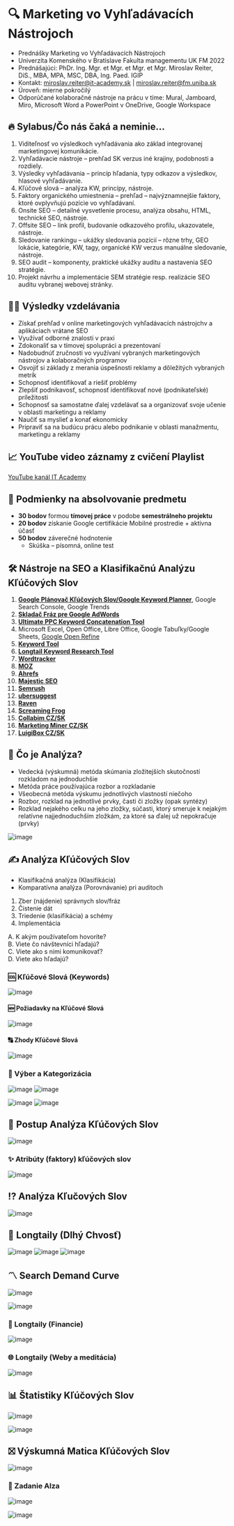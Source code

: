 # 🔍 Marketing vo Vyhľadávacích Nástrojoch
* Prednášky Marketing vo Vyhľadávacích Nástrojoch
* Univerzita Komenského v Bratislave Fakulta managementu UK FM 2022
* Prednášajúci: PhDr. Ing. Mgr. et Mgr. et Mgr. et Mgr. Miroslav Reiter, DiS., MBA, MPA, MSC, DBA, Ing. Paed. IGIP 
* Kontakt: miroslav.reiter@it-academy.sk | miroslav.reiter@fm.uniba.sk 
* Úroveň: mierne pokročilý
* Odporúčané kolaboračné nástroje na prácu v tíme: Mural, Jamboard, Miro, Microsoft Word a PowerPoint v OneDrive, Google Workspace

## 🔥 Sylabus/Čo nás čaká a neminie...
1. Viditeľnosť vo výsledkoch vyhľadávania ako základ integrovanej marketingovej komunikácie.
1. Vyhľadávacie nástroje – prehľad SK verzus iné krajiny, podobnosti a rozdiely.
1. Výsledky vyhľadávania – princíp hľadania, typy odkazov a výsledkov, hlasové vyhľadávanie.
1. Kľúčové slová – analýza KW, princípy, nástroje.
1. Faktory organického umiestnenia – prehľad – najvýznamnejšie faktory, ktoré ovplyvňujú pozície vo vyhľadávaní.
1. Onsite SEO – detailné vysvetlenie procesu, analýza obsahu, HTML, technické SEO, nástroje.
1. Offsite SEO – link profil, budovanie odkazového profilu, ukazovatele, nástroje.
1. Sledovanie rankingu – ukážky sledovania pozícií – rôzne trhy, GEO lokácie, kategórie, KW, tagy, organické KW verzus manuálne sledovanie, nástroje.
1. SEO audit – komponenty, praktické ukážky auditu a nastavenia SEO stratégie.
1. Projekt návrhu a implementácie SEM stratégie resp. realizácie SEO auditu vybranej webovej stránky.

## 👨‍🏫 Výsledky vzdelávania
* Získať prehľad v online marketingových vyhľadávacích nástrojchv a aplikáciach vrátane SEO
* Využívať odborné znalosti v praxi
* Zdokonaliť sa v tímovej spolupráci a prezentovaní
* Nadobudnúť zručnosti vo využívaní vybraných marketingových nástrojov a kolaboračných programov
* Osvojiť si základy z merania úspešnosti reklamy a dôležitých vybraných metrík
* Schopnosť identifikovať a riešiť problémy
* Zlepšiť podnikavosť, schopnosť identifikovať nové (podnikateľské) príležitosti
* Schopnosť sa samostatne ďalej vzdelávať sa a organizovať svoje učenie v oblasti marketingu a reklamy
* Naučiť sa myslieť a konať ekonomicky
* Pripraviť sa na budúcu prácu alebo podnikanie v oblasti manažmentu, marketingu a reklamy

## 📈 YouTube video záznamy z cvičení Playlist
[YouTube kanál IT Academy](https://www.youtube.com/watch?v=GNUM6owU7s8&list=PLIu_ZdHo7Pk8rNPvytjNNVjKFZ1TJlbkP)

## 🥇 Podmienky na absolvovanie predmetu
* **30 bodov** formou **tímovej práce** v podobe **semestrálneho projektu**
* **20 bodov** získanie Google certifikácie Mobilné prostredie + aktívna účasť
* **50 bodov** záverečné hodnotenie
  *  Skúška – písomná, online test 
 
## :hammer_and_wrench: Nástroje na SEO a Klasifikačnú Analýzu Kľúčových Slov
1. [**Google Plánovač Kľúčových Slov/Google Keyword Planner**](https://ads.google.com/aw/keywordplanner), Google Search Console, Google Trends
2. [**Skladač Fráz pre Google AdWords**](http://kw.tre.sk/sk)
3. [**Ultimate PPC Keyword Concatenation Tool**](https://www.found.co.uk/ppc-keyword-tool/)
4. Microsoft Excel, Open Office, Libre Office, Google Tabuľky/Google Sheets, [Google Open Refine](https://openrefine.org/)
5. [**Keyword Tool**](https://www.keywordtool.io)
6. [**Longtail Keyword Research Tool**](https://www.keyword.io)
7. [**Wordtracker**](https://www.wordtracker.com/)
8. [**MOZ**](https://moz.com/products)
9. [**Ahrefs**](https://www.ahrefs.com/)
10. [**Majestic SEO**](https://majestic.com/)
11. [**Semrush**](https://www.semrush.com/)
12. [**ubersuggest**](https://neilpatel.com/ubersuggest/)
13. [**Raven**](https://raven.com)
13. [**Screaming Frog**](https://www.screamingfrog.co.uk/seo-spider/)
14. [**Collabim CZ/SK**](https://www.collabim.cz/sk)
15. [**Marketing Miner CZ/SK**](https://www.marketingminer.com/sk)
16. [**LuigiBox CZ/SK**](https://www.luigibox.com/)

## 🥼 Čo je Analýza?

- Vedecká (výskumná) metóda skúmania zložitejších skutočností rozkladom na jednoduchšie
- Metóda práce používajúca rozbor a rozkladanie
- Všeobecná metóda výskumu jednotlivých vlastností niečoho
- Rozbor, rozklad na jednotlivé prvky, časti či zložky (opak syntézy)
- Rozklad nejakého celku na jeho zložky, súčasti, ktorý smeruje k nejakým relatívne najjednoduchším zložkám, za ktoré sa ďalej už nepokračuje (prvky)

![image](https://user-images.githubusercontent.com/24510943/204105143-bcf5484a-f2b1-4a95-b9a2-217797555f9f.png)

## ✍️ Analýza Kľúčových Slov

- Klasifikačná analýza (Klasifikácia) 
- Komparatívna analýza (Porovnávanie) pri auditoch

1. Zber (nájdenie) správnych slov/fráz
1. Čistenie dát
1. Triedenie (klasifikácia) a schémy
1. Implementácia

A. K akým používateľom hovoríte?  
B. Viete čo návštevníci hľadajú?  
C. Viete ako s nimi komunikovať?  
D. Viete ako hľadajú?  

### 🆒 Kľúčové Slová (Keywords)
![image](https://user-images.githubusercontent.com/24510943/204105251-2abd1751-35c1-4ac5-a354-a17004cf9ccc.png)

#### 🆕 Požiadavky na Kľúčové Slová
![image](https://user-images.githubusercontent.com/24510943/204105278-fa63c893-6e25-48a6-b11c-b4c9de182106.png)

#### 🔠 Zhody Kľúčové Slová
![image](https://user-images.githubusercontent.com/24510943/204105295-b055f0fa-a5e5-4c79-a71b-4e581437ff0b.png)

### 🔀 Výber a Kategorizácia
![image](https://user-images.githubusercontent.com/24510943/204105346-3d8b55dc-9699-4192-bcb5-297add8e823b.png)
![image](https://user-images.githubusercontent.com/24510943/204105377-3c8a7623-17f3-4582-b5e4-a2e4706ef725.png)

![image](https://user-images.githubusercontent.com/24510943/204105403-911171f9-907e-4b95-a4b5-a5063df5d544.png)
![image](https://user-images.githubusercontent.com/24510943/204105407-ac9e521a-10b8-45ca-b5bf-fa759d1efd7c.png)

## 🔑 Postup Analýza Kľúčových Slov
![image](https://user-images.githubusercontent.com/24510943/204105671-af91fe0e-7abc-4062-bc18-770d0560c366.png)

### ✨ Atribúty (faktory) kľúčových slov
![image](https://user-images.githubusercontent.com/24510943/204105415-348e9881-a00f-4ee1-923a-0777b9fa1e65.png)

## ⁉️ Analýza Kľučových Slov
![image](https://user-images.githubusercontent.com/24510943/204105428-655448a7-8fac-43b8-940a-9ce252c2e043.png)

## 🦘 Longtaily (Dlhý Chvosť)
![image](https://user-images.githubusercontent.com/24510943/204105488-562cc07a-8334-4536-aabc-21949166d6bc.png)
![image](https://user-images.githubusercontent.com/24510943/204105494-f386eb77-07e9-4e6c-8efd-f296af33d4cf.png)
![image](https://user-images.githubusercontent.com/24510943/204105499-48d73300-4d27-48a7-ae7b-a67f1a885624.png)

## 〽️ Search Demand Curve
![image](https://user-images.githubusercontent.com/24510943/204105533-726002d4-6219-43af-800c-780f384b3afd.png)

![image](https://user-images.githubusercontent.com/24510943/204105537-de7956ea-8a5b-4bca-911c-d9f3e045ef2a.png)

### 🤑 Longtaily (Financie)
![image](https://user-images.githubusercontent.com/24510943/204105560-6946287c-cf1e-439b-b031-fcce5460f0ee.png)

### 🌐 Longtaily (Weby a meditácia)
![image](https://user-images.githubusercontent.com/24510943/204105574-bd57fa3a-a4b2-45ae-9497-fc9f36b7df28.png)

## 📊 Štatistiky Kľúčových Slov
![image](https://user-images.githubusercontent.com/24510943/204105602-f759ef90-cb8d-4007-99ce-37232d814327.png)

![image](https://user-images.githubusercontent.com/24510943/204105613-3182054e-2ea1-4dd4-a986-3c2caceffec7.png)

## ⛝ Výskumná Matica Kľúčových Slov
![image](https://user-images.githubusercontent.com/24510943/204105625-4998a76f-1af6-4058-9020-3599222fb376.png)


### 🌿 Zadanie Alza
![image](https://user-images.githubusercontent.com/24510943/204105223-02d0b8e3-19fd-4780-88aa-96b7aa1a1b51.png)

![image](https://user-images.githubusercontent.com/24510943/204105226-f5949a62-e17a-4b2f-a474-290a09ceff5f.png)




